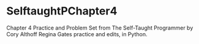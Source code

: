 # SelftaughtPChapter4
Chapter 4 Practice and Problem Set from The Self-Taught Programmer by Cory Althoff
Regina Gates practice and edits, in Python.
